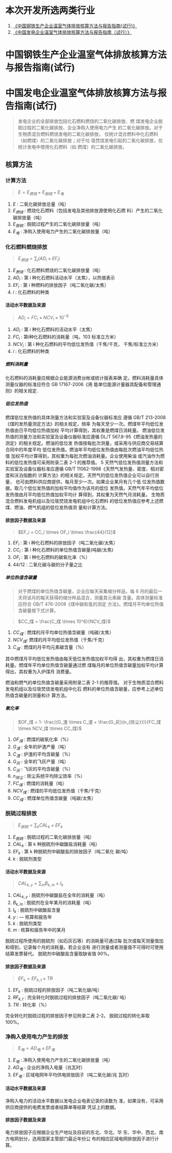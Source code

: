 # 本次开发所选两类行业

1. [《中国钢铁生产企业温室气体排放核算方法与报告指南(试行)》](https://zfxxgk.ndrc.gov.cn/web/fileread.jsp?id=1438)
2. [《中国发电企业温室气体排放核算方法与报告指南（试行）》](https://zfxxgk.ndrc.gov.cn/web/fileread.jsp?id=1429)

# 中国钢铁生产企业温室气体排放核算方法与报告指南(试行)

# 中国发电企业温室气体排放核算方法与报告指南(试行)

> 发电企业的全部排放包括化石燃料燃烧的二氧化碳排放、燃 煤发电企业脱硫过程的二氧化碳排放、企业净购入使用电力产生 的二氧化碳排放。对于生物质混合燃料燃烧发电的二氧化碳排放， 仅统计混合燃料中化石燃料（如燃煤）的二氧化碳排放；对于垃 圾焚烧发电引起的二氧化碳排放，仅统计发电中使用化石燃料（如 燃煤）的二氧化碳排放。

## 核算方法

### 计算方法

> $E=E_{燃烧}+E_{脱硫}+E_{电}$

1. $E$ : 二氧化碳排放总量（吨）
2. $E_{燃烧}$ : 燃烧化石燃料（包括发电及其他排放源使用化石燃 料）产生的二氧化碳排放量（吨）
3. $E_{脱硫}$ : 脱硫过程产生的二氧化碳排放量（吨）
4. $E_{电}$ : 净购入使用电力产生的二氧化碳排放量（吨）

### 化石燃料燃烧排放

> $E_{燃烧} = \sum_{i}(AD_i \times EF_i)$

1. $E_{燃烧}$ : 化石燃料燃烧的二氧化碳排放量（吨）
2. $AD_i$ : 第 i 种化石燃料活动水平（太焦），以热值表示
3. $EF_i$ : 第 i 种燃料的排放因子（吨二氧化碳/太焦）
4. $i$ : 化石燃料的种类

#### 活动水平数据及来源

> $AD_i = FC_i \times NCV_i \times 10^{-6}$

1. $AD_i$ : 第 i 种化石燃料的活动水平（太焦）
2. $FC_i$ : 第i种化石燃料的消耗量（吨，103 标准立方米）
3. $NCV_i$ : 第 i 种化石燃料的平均低位发热值（千焦/千克， 千焦/标准立方米）
4. $i$ :  化石燃料的种类

##### 燃料消耗量

化石燃料的消耗量应根据企业能源消费台帐或统计报表来确 定。燃料消耗量具体测量仪器的标准应符合 GB 17167-2006《用 能单位能源计量器具配备和管理通则》的相关规定.

##### 低位发热值

燃煤低位发热值的具体测量方法和实验室及设备仪器标准应 遵循 GB/T 213-2008《煤的发热量测定方法》的相关规定，频率 为每天至少一次。燃煤年平均低位发热值由日平均低位热值加权 平均计算得到，其权重是燃煤日消耗量。 燃油低位发热值的测量方法和实验室及设备仪器标准应遵循 DL/T 567.8-95《燃油发热量的测定》的相关规定。燃油的低位发 热值按每批次测量，或采用与供应商交易结算合同中的年度平均 低位发热值。燃油年平均低位发热值由每批次燃油平均低位热值 加权平均计算得到，其权重为每批次燃油消耗量。企业使用柴油 或汽油作为燃料的低位发热值可采用附录二表 2-1 的推荐值。 5 天然气低位发热值测量方法和实验室及设备仪器标准应遵循 GB/T 11062-1998《天然气发热量、密度、相对密度和沃泊指数的 计算方法》的相关规定。天然气的低位发热值企业可以自行测量， 也可由燃料供应商提供，每月至少一次。如果企业某月有几个低 位发热值数据，取几个低位发热值的加权平均值作为该月的低位 发热值。天然气年平均低位发热值由月平均低位热值加权平均计 算得到，其权重为天然气月消耗量。 生物质混合燃料发电机组以及垃圾焚烧发电机组中化石燃料 的低位发热值应参考上述燃煤、燃油、燃气机组的低位发热值测 量和计算方法。

#### 排放因子数据及来源

> $EF_i = CC_i \times OF_i \times \frac{44}{12}$

1. $EF_i$ : 第 i 种化石燃料的排放因子（吨二氧化碳/太焦）
2. $CC_i$ : 第 i 种化石燃料的单位热值含碳量(吨碳/太焦)
3. $OF_i$ : 第 i 种化石燃料的碳氧化率（%）
4. $44/12$ : 二氧化碳与碳的分子量之比

##### 单位热值含碳量

> 对于燃煤的单位热值含碳量，企业应每天采集缩分样品，每 6 月的最后一天将该月的每天获得的缩分样品混合，测量其元素碳 含量。具体测量标准应符合 GB/T 476-2008《煤中碳和氢的测定 方法》。燃煤月平均单位热值含碳量按下式计算。

> $CC_煤 = \frac{C_煤 \times 10^6}{NCV_煤}$

1. $CC_煤$ : 燃煤的月平均单位热值含碳量（吨碳/太焦）
2. $NCV_煤$: 燃煤的月平均低位发热值（千焦/千克）
3. $C_煤$ : 燃煤的月平均元素碳含量（%）

其中燃煤月平均低位发热值由每天低位发热值加权平均得 出，其权重为燃煤日消耗量。燃煤年平均单位热值含碳量通过燃 煤每月的单位热值含碳量加权平均计算得出，其权重为入炉煤月 消费量。

燃油和燃气的单位热值含碳量采用附录二表 2-1 的推荐值。 对于生物质混合燃料发电机组以及垃圾焚烧发电机组中化石 燃料的单位热值含碳量，应参考上述单位热值含碳量的测量和计 算方法。

##### 氧化率

> $OF_煤 = 1- \frac{(G_渣 \times C_渣 + \frac{G_灰}{n_{除尘}})}{FC_煤 \times NCV_煤 \times CC_煤}$

1. $OF_煤$ : 燃煤的碳氧化率（%）
2. $G_渣$ : 全年的炉渣产量（吨）
3. $C_渣$ : 炉渣的平均含碳量（%）
4. $G_灰$ : 全年的飞灰产量（吨）
5. $C_灰$ : 飞灰的平均含碳量（%）
6. $n_{除尘}$ : 除尘系统平均除尘效率（%）
7. $FC_煤$ : 燃煤的消耗量（吨）
8. $NCV_煤$ : 燃煤的平均低位发热值（千焦/千克）
9. $CC_煤$ : 燃煤单位热值含碳量（吨碳/太焦）

### 脱硫过程排放

> $E_{脱硫} = \sum_{k}CAL_k \times EF_k$

1. $E_{脱硫}$ : 脱硫过程的二氧化碳排放量（吨）
2. $CAL_k$ : 第 k 种脱硫剂中碳酸盐消耗量（吨）
3. $EF_k$ : 第 k 种脱硫剂中碳酸盐的排放因子（吨二氧化 碳/吨）
4. $k$ : 脱硫剂类型

#### 活动水平数据及来源

> $CAL_{k,y} = \sum_{m}B_{k,m} \times I_k$

1. $CAL_{k,y}$ : 脱硫剂中碳酸盐在全年的消耗量（吨）
2. $B_{k,m}$ : 脱硫剂在全年某月的消耗量（吨）
3. $I_k$ : 脱硫剂中碳酸盐含量
4. $y$ : — 核算和报告年
5. $k$ : 脱硫剂类型
6. $m$ : 核算和报告年中的某月

脱硫过程所使用的脱硫剂（如石灰石等）的消耗量可通过每 批次或每天测量值加和得到，记录每个月的消耗量。若企业没有 进行测量或者测量值不可得时可使用结算发票替代。
脱硫剂中碳酸盐含量取缺省值 90%。

#### 排放因子数据及来源

> $EF_k = EF_{k,t} \times TR$

1. $EF_k$ : 脱硫过程的排放因子（吨二氧化碳/吨）
2. $RF_{k,t}$ : 完全转化时脱硫过程的排放因子（吨二氧化碳/ 吨）
3. $TR$ : 转化率（%）

完全转化时脱硫过程的排放因子参见附录二表 2-2。 脱硫过程的转化率取 100%。

### 净购入使用电力产生的排放

> $E_电 = AD_电 \times EF_电$

1. $E_电$ : 净购入使用电力产生的二氧化碳排放量（吨）
2. $AD_电$ : 企业的净购入电量（兆瓦时）
3. $EF_电$ : 区域电网年平均供电排放因子（吨二氧化碳/兆 瓦时）

#### 活动水平数据及来源

净购入电力的活动水平数据以发电企业电表记录的读数为 准，如果没有，可采用供应商提供的电费发票或者结算单等结算 凭证上的数据。

#### 排放因子数据及来源

电力排放因子应根据企业生产地址及目前的东北、华北、华 东、华中、西北、南方电网划分，选用国家主管部门最近年份公 布的相应区域电网排放因子进行计算。